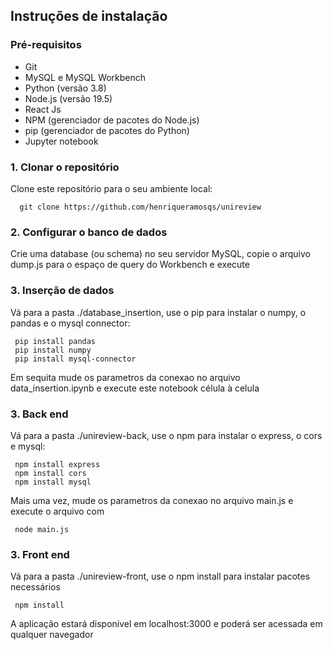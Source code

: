 
## Instruções de instalação
### Pré-requisitos

- Git
- MySQL e MySQL Workbench
- Python (versão 3.8)
- Node.js (versão 19.5)
- React Js
- NPM (gerenciador de pacotes do Node.js)
- pip (gerenciador de pacotes do Python)
- Jupyter notebook


### 1. Clonar o repositório

Clone este repositório para o seu ambiente local:

 ```
   git clone https://github.com/henriqueramosqs/unireview
 ```

### 2. Configurar o banco de dados

Crie uma database (ou schema) no seu servidor MySQL, copie o arquivo dump.js para o espaço de query
do Workbench e execute

### 3. Inserção de dados
Vá para a pasta ./database_insertion, use o pip para instalar o numpy, o pandas e o mysql connector:

 ```
  pip install pandas 
  pip install numpy
  pip install mysql-connector
 ```

Em sequita mude os parametros da conexao no arquivo data_insertion.ipynb e execute este notebook célula à celula

### 3. Back end

Vá para a pasta ./unireview-back, use o npm para instalar o express, o cors e mysql:

 ```
  npm install express
  npm install cors
  npm install mysql
 ```

Mais uma vez, mude os parametros da conexao no arquivo main.js e execute o arquivo com
 ```
  node main.js
 ```
### 3. Front end

Vá para a pasta ./unireview-front, use o npm install para instalar pacotes necessários

 ```
  npm install
 ```

 A aplicação estará disponível em localhost:3000 e poderá ser acessada em qualquer navegador



